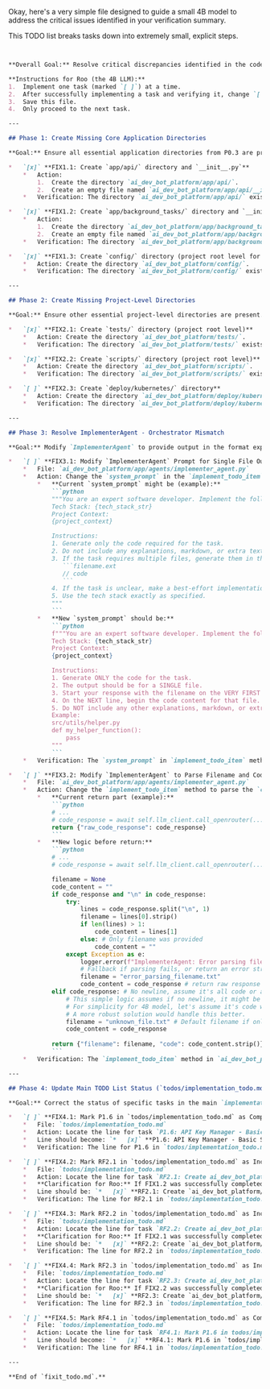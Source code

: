 Okay, here's a very simple  file designed to guide a small 4B model to address the critical issues identified in your verification summary.

This TODO list breaks tasks down into extremely small, explicit steps.

```markdown


**Overall Goal:** Resolve critical discrepancies identified in the codebase to ensure basic functionality and structural correctness.

**Instructions for Roo (the 4B LLM):**
1.  Implement one task (marked `[ ]`) at a time.
2.  After successfully implementing a task and verifying it, change `[ ]` to `[x]` for that task in *this* file (`fixit_todo.md`).
3.  Save this file.
4.  Only proceed to the next task.

---

## Phase 1: Create Missing Core Application Directories

**Goal:** Ensure all essential application directories from P0.3 are present.

*   `[x]` **FIX1.1: Create `app/api/` directory and `__init__.py`**
    *   Action:
        1.  Create the directory `ai_dev_bot_platform/app/api/`.
        2.  Create an empty file named `ai_dev_bot_platform/app/api/__init__.py`.
    *   Verification: The directory `ai_dev_bot_platform/app/api/` exists and contains an empty `__init__.py` file.

*   `[x]` **FIX1.2: Create `app/background_tasks/` directory and `__init__.py`**
    *   Action:
        1.  Create the directory `ai_dev_bot_platform/app/background_tasks/`.
        2.  Create an empty file named `ai_dev_bot_platform/app/background_tasks/__init__.py`.
    *   Verification: The directory `ai_dev_bot_platform/app/background_tasks/` exists and contains an empty `__init__.py` file. (This addresses part of RF2.1)

*   `[x]` **FIX1.3: Create `config/` directory (project root level for platform config)**
    *   Action: Create the directory `ai_dev_bot_platform/config/`.
    *   Verification: The directory `ai_dev_bot_platform/config/` exists.

---

## Phase 2: Create Missing Project-Level Directories

**Goal:** Ensure other essential project-level directories are present.

*   `[x]` **FIX2.1: Create `tests/` directory (project root level)**
    *   Action: Create the directory `ai_dev_bot_platform/tests/`.
    *   Verification: The directory `ai_dev_bot_platform/tests/` exists. (This addresses part of RF2.2)

*   `[x]` **FIX2.2: Create `scripts/` directory (project root level)**
    *   Action: Create the directory `ai_dev_bot_platform/scripts/`.
    *   Verification: The directory `ai_dev_bot_platform/scripts/` exists. (This addresses part of RF2.3)

*   `[ ]` **FIX2.3: Create `deploy/kubernetes/` directory**
    *   Action: Create the directory `ai_dev_bot_platform/deploy/kubernetes/`.
    *   Verification: The directory `ai_dev_bot_platform/deploy/kubernetes/` exists.

---

## Phase 3: Resolve ImplementerAgent - Orchestrator Mismatch

**Goal:** Modify `ImplementerAgent` to provide output in the format expected by `ModelOrchestrator`.

*   `[ ]` **FIX3.1: Modify `ImplementerAgent` Prompt for Single File Output**
    *   File: `ai_dev_bot_platform/app/agents/implementer_agent.py`
    *   Action: Change the `system_prompt` in the `implement_todo_item` method.
        *   **Current `system_prompt` might be (example):**
            ```python
            """You are an expert software developer. Implement the following task in the specified tech stack.
            Tech Stack: {tech_stack_str}
            Project Context:
            {project_context}

            Instructions:
            1. Generate only the code required for the task.
            2. Do not include any explanations, markdown, or extra text.
            3. If the task requires multiple files, generate them in the format: 
               ```filename.ext
               // code
               ```
            4. If the task is unclear, make a best-effort implementation.
            5. Use the tech stack exactly as specified.
            """
            ```
        *   **New `system_prompt` should be:**
            ```python
            f"""You are an expert software developer. Implement the following task in the specified tech stack.
            Tech Stack: {tech_stack_str}
            Project Context:
            {project_context}

            Instructions:
            1. Generate ONLY the code for the task.
            2. The output should be for a SINGLE file.
            3. Start your response with the filename on the VERY FIRST line (e.g., `my_new_file.py`).
            4. On the NEXT line, begin the code content for that file.
            5. Do NOT include any other explanations, markdown, or extra text. Just the filename and then the code.
            Example:
            src/utils/helper.py
            def my_helper_function():
                pass
            """
            ```
    *   Verification: The `system_prompt` in `implement_todo_item` method within `ai_dev_bot_platform/app/agents/implementer_agent.py` is updated to the new version.

*   `[ ]` **FIX3.2: Modify `ImplementerAgent` to Parse Filename and Code**
    *   File: `ai_dev_bot_platform/app/agents/implementer_agent.py`
    *   Action: Change the `implement_todo_item` method to parse the `code_response` and return a dictionary with `filename` and `code` keys.
        *   **Current return part (example):**
            ```python
            # ...
            # code_response = await self.llm_client.call_openrouter(...)
            return {"raw_code_response": code_response}
            ```
        *   **New logic before return:**
            ```python
            # ...
            # code_response = await self.llm_client.call_openrouter(...)

            filename = None
            code_content = ""
            if code_response and "\n" in code_response:
                try:
                    lines = code_response.split("\n", 1)
                    filename = lines[0].strip()
                    if len(lines) > 1:
                        code_content = lines[1]
                    else: # Only filename was provided
                        code_content = "" 
                except Exception as e:
                    logger.error(f"ImplementerAgent: Error parsing filename and code: {e}")
                    # Fallback if parsing fails, or return an error structure
                    filename = "error_parsing_filename.txt" 
                    code_content = code_response # return raw response as code
            elif code_response: # No newline, assume it's all code or a filename only
                # This simple logic assumes if no newline, it might be a filename or just code.
                # For simplicity for 4B model, let's assume it's code without a clear filename.
                # A more robust solution would handle this better.
                filename = "unknown_file.txt" # Default filename if only one line.
                code_content = code_response
            
            return {"filename": filename, "code": code_content.strip()}
            ```
    *   Verification: The `implement_todo_item` method in `ai_dev_bot_platform/app/agents/implementer_agent.py` now includes parsing logic for `filename` and `code` from `code_response` and returns `{"filename": filename, "code": code_content.strip()}`.

---

## Phase 4: Update Main TODO List Status (`todos/implementation_todo.md`)

**Goal:** Correct the status of specific tasks in the main `implementation_todo.md` file based on the verification summary.

*   `[ ]` **FIX4.1: Mark P1.6 in `todos/implementation_todo.md` as Complete `[x]`**
    *   File: `todos/implementation_todo.md`
    *   Action: Locate the line for task `P1.6: API Key Manager - Basic Structure`. Change `[ ]` to `[x]`.
    *   Line should become: `*   [x]` **P1.6: API Key Manager - Basic Structure**
    *   Verification: The line for P1.6 in `todos/implementation_todo.md` is correctly marked `[x]`.

*   `[ ]` **FIX4.2: Mark RF2.1 in `todos/implementation_todo.md` as Incomplete `[ ]`**
    *   File: `todos/implementation_todo.md`
    *   Action: Locate the line for task `RF2.1: Create ai_dev_bot_platform/app/background_tasks/ Directory`. Change `[x]` to `[ ]` because FIX1.2 addresses this. (Actually, this task in `implementation_todo.md` *was* marked as `[x]` but the directory was missing. Now that FIX1.2 will create it, this task from the *old* todo can be considered fulfilled by proxy, or more accurately, FIX1.2 made RF2.1 truly complete. Let's align: if FIX1.2 is done, RF2.1 in the *old* `implementation_todo.md` should remain `[x]` or be confirmed as `[x]` if it wasn't).
    *   **Clarification for Roo:** If FIX1.2 was successfully completed, the goal of RF2.1 *is* now met. Ensure the line for RF2.1 in `todos/implementation_todo.md` is `[x]`.
    *   Line should be: `*   [x]` **RF2.1: Create `ai_dev_bot_platform/app/background_tasks/` Directory**
    *   Verification: The line for RF2.1 in `todos/implementation_todo.md` is marked `[x]`.

*   `[ ]` **FIX4.3: Mark RF2.2 in `todos/implementation_todo.md` as Incomplete `[ ]`**
    *   File: `todos/implementation_todo.md`
    *   Action: Locate the line for task `RF2.2: Create ai_dev_bot_platform/tests/ Directory`. Change `[x]` to `[ ]` because FIX2.1 addresses this.
    *   **Clarification for Roo:** If FIX2.1 was successfully completed, the goal of RF2.2 *is* now met. Ensure the line for RF2.2 in `todos/implementation_todo.md` is `[x]`.
    *   Line should be: `*   [x]` **RF2.2: Create `ai_dev_bot_platform/tests/` Directory**
    *   Verification: The line for RF2.2 in `todos/implementation_todo.md` is marked `[x]`.

*   `[ ]` **FIX4.4: Mark RF2.3 in `todos/implementation_todo.md` as Incomplete `[ ]`**
    *   File: `todos/implementation_todo.md`
    *   Action: Locate the line for task `RF2.3: Create ai_dev_bot_platform/scripts/ Directory`. Change `[x]` to `[ ]` because FIX2.2 addresses this.
    *   **Clarification for Roo:** If FIX2.2 was successfully completed, the goal of RF2.3 *is* now met. Ensure the line for RF2.3 in `todos/implementation_todo.md` is `[x]`.
    *   Line should be: `*   [x]` **RF2.3: Create `ai_dev_bot_platform/scripts/` Directory**
    *   Verification: The line for RF2.3 in `todos/implementation_todo.md` is marked `[x]`.

*   `[ ]` **FIX4.5: Mark RF4.1 in `todos/implementation_todo.md` as Complete `[x]`**
    *   File: `todos/implementation_todo.md`
    *   Action: Locate the line for task `RF4.1: Mark P1.6 in todos/implementation_todo.md as Complete`. Change `[ ]` to `[x]`.
    *   Line should become: `*   [x]` **RF4.1: Mark P1.6 in `todos/implementation_todo.md` as Complete**
    *   Verification: The line for RF4.1 in `todos/implementation_todo.md` is correctly marked `[x]`.

---

**End of `fixit_todo.md`.**
```